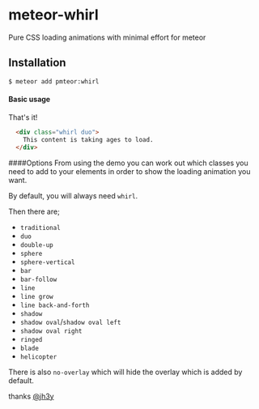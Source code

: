 # meteor-whirl
Pure CSS loading animations with minimal effort for meteor

## Installation

```
$ meteor add pmteor:whirl
```


#### Basic usage

That's it!

```html
  <div class="whirl duo">
    This content is taking ages to load.
  </div>
```

####Options
From using the demo you can work out which classes you need to add to your elements in order to show the loading animation you want.

By default, you will always need `whirl`.

Then there are;

* `traditional`
* `duo`
* `double-up`
* `sphere`
* `sphere-vertical`
* `bar`
* `bar-follow`
* `line`
* `line grow`
* `line back-and-forth`
* `shadow`
* `shadow oval`/`shadow oval left`
* `shadow oval right`
* `ringed`
* `blade`
* `helicopter`

There is also `no-overlay` which will hide the overlay which is added by default.


thanks [@jh3y](https://github.com/jh3y)
